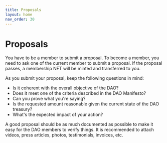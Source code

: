 ```yaml
---
title: Proposals
layout: home
nav_order: 30
---
```


# Proposals

You have to be a member to submit a proposal. To become a member, you need to ask one of the current member to submit a proposal. If the proposal passes, a membership NFT will be minted and transferred to you. 

As you submit your proposal, keep the following questions in mind:

- Is it coherent with the overall objective of the DAO? 
- Does it meet one of the criteria described in the DAO Manifesto? 
- Can you prove what you're saying?
- Is the requested amount reasonable given the current state of the DAO treasury?
- What's the expected impact of your action?

A good proposal should be as much documented as possible to make it easy for the DAO members to verify things. It is recommended to attach videos, press articles, photos, testimonials, invoices, etc.